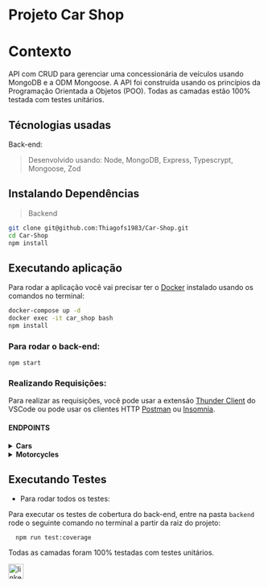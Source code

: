 # Projeto Car Shop

# Contexto
 API com CRUD para gerenciar uma concessionária de veículos usando MongoDB e a ODM Mongoose. A API foi construída usando os princípios da Programação Orientada a Objetos (POO). Todas as camadas estão 100% testada com testes unitários.

## Técnologias usadas

Back-end:
> Desenvolvido usando: Node, MongoDB, Express, Typescrypt, Mongoose, Zod


## Instalando Dependências

> Backend
```bash
git clone git@github.com:Thiagofs1983/Car-Shop.git
cd Car-Shop 
npm install
``` 

## Executando aplicação

Para rodar a aplicação você vai precisar ter o [Docker](https://docs.docker.com/engine/install/ubuntu/) instalado usando os comandos no terminal:
```bash
docker-compose up -d
docker exec -it car_shop bash
npm install
```

### Para rodar o back-end:

```
npm start
```

### Realizando Requisições:

Para realizar as requisições, você pode usar a extensão [Thunder Client](https://www.thunderclient.com/) do VSCode ou pode usar os clientes HTTP [Postman](https://www.postman.com/) ou [Insomnia](https://insomnia.rest/).

#### ENDPOINTS

<details>
  <summary><strong> Cars </strong></summary></br>
  
  - Para realizar fazer o CRUD na coleção Cars, utilize os métodos e URLs abaixo:

| Método | Funcionalidade | URL |
|---|---|---|
| `POST` | Cadastra um novo carro | http://localhost:3001/cars |
| `PUT` | Atualiza o carro indentificado pelo id informado na URL | http://localhost:3001/cars/4edd40c86762e0fb12000003 |

  Utilize também um json na aba `Body` da requisição no seguinte formato:
  ```
  {
  "model": "Ferrari Maranello",
  "year": 1963,
  "color": "red",
  "buyValue": 3500000,
  "seatsQty": 1,
  "doorsQty": 2
}
```
*OBS.: Para fazer a atualização o `ID` informado na URL deve ser válido. Abaixo a orientação de como buscar os carros cadastrados no banco de dados. Caso não haja nenhum, você pode cadastrar um novo carro usando o método `POST` acima usando o JSON no `body` da requisição*

| Método | Funcionalidade | URL |
|---|---|---|
| `GET` | Retorna todos os carros cadastrados no BD | http://localhost:3001/cars |
| `GET` | Retorna o carro indentificado pelo id informado na URL | http://localhost:3001/cars/4edd40c86762e0fb12000003 |
| `DELETE` | Apaga o carro indentificado pelo id informado na URL | http://localhost:3001/cars/4edd40c86762e0fb12000003 |

</details>

<details>
  <summary><strong> Motorcycles </strong></summary></br>
  
  - Para realizar fazer o CRUD na coleção Cars, utilize os métodos e URLs abaixo:

| Método | Funcionalidade | URL |
|---|---|---|
| `POST` | Cadastra uma nova moto | http://localhost:3001/motorcycles |
| `PUT` | Atualiza a moto indentificada pelo id informado na URL | http://localhost:3001/motorcycles/4edd40c86762e0fb12000003 |

  Utilize também um json na aba `Body` da requisição no seguinte formato:
  ```
  {
  "model": "Honda CG Titan 125",
  "year": 1963,
  "color": "red",
  "buyValue": 3500,
  "category": "Street",
  "engineCapacity": 125
}
```
*OBS.: Para fazer a atualização o `ID` informado na URL deve ser válido. Abaixo a orientação de como buscar as motos cadastradas no banco de dados. Caso não haja nenhuma, você pode cadastrar uma nova moto usando o método `POST` acima usando o JSON no `body` da requisição*

| Método | Funcionalidade | URL |
|---|---|---|
| `GET` | Retorna todas as motos cadastradas no BD | http://localhost:3001/motorcycles |
| `GET` | Retorna a moto indentificada pelo id informado na URL | http://localhost:3001/motorcycles/4edd40c86762e0fb12000003 |
| `DELETE` | Apaga a moto indentificado pelo id informado na URL | http://localhost:3001/motorcycles/4edd40c86762e0fb12000003 |

</details>

## Executando Testes

* Para rodar todos os testes:

Para executar os testes de cobertura do back-end, entre na pasta `backend` rode o seguinte comando no terminal a partir da raiz do projeto:

```
  npm run test:coverage
```

Todas as camadas foram 100% testadas com testes unitários.

[<img src="https://img.shields.io/badge/LinkedIn-0077B5?style=for-the-badge&logo=linkedin&logoColor=white" alt="linkedin" height='30'>](https://www.linkedin.com/in/fsthiago/)
